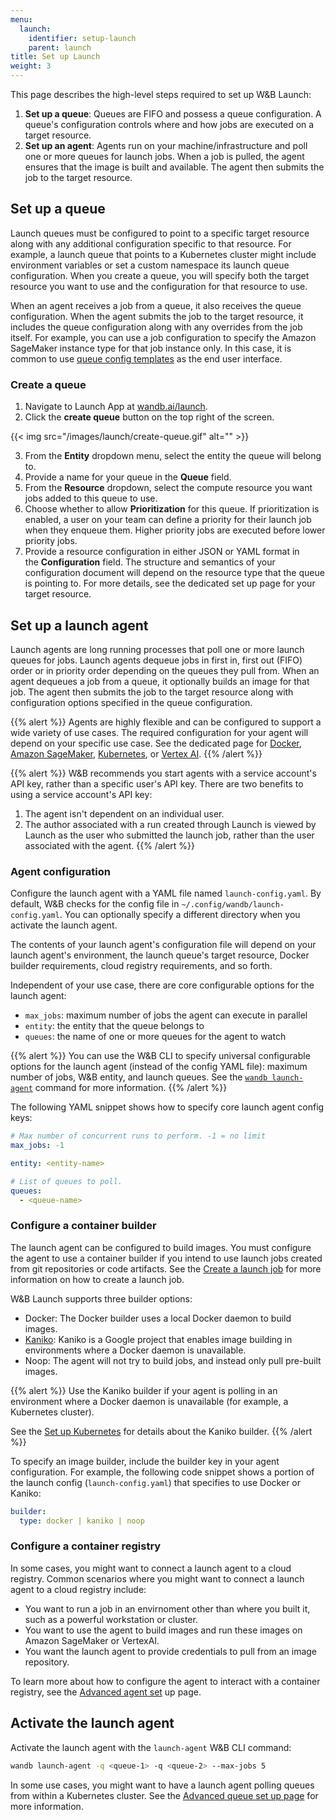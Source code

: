 ```yaml
---
menu:
  launch:
    identifier: setup-launch
    parent: launch
title: Set up Launch
weight: 3
---
```

This page describes the high-level steps required to set up W&B Launch:

1. **Set up a queue**: Queues are FIFO and possess a queue configuration. A queue's configuration controls where and how jobs are executed on a target resource.
2. **Set up an agent**: Agents run on your machine/infrastructure and poll one or more queues for launch jobs. When a job is pulled, the agent ensures that the image is built and available. The agent then submits the job to the target resource.


## Set up a queue
Launch queues must be configured to point to a specific target resource along with any additional configuration specific to that resource. For example, a launch queue that points to a Kubernetes cluster might include environment variables or set a custom namespace its launch queue configuration. When you create a queue, you will specify both the target resource you want to use and the configuration for that resource to use.

When an agent receives a job from a queue, it also receives the queue configuration. When the agent submits the job to the target resource, it includes the queue configuration along with any overrides from the job itself. For example, you can use a job configuration to specify the Amazon SageMaker instance type for that job instance only. In this case, it is common to use [queue config templates](./setup-queue-advanced.md#configure-queue-template) as the end user interface. 

### Create a queue
1. Navigate to Launch App at [wandb.ai/launch](https://wandb.ai/launch). 
2. Click the **create queue** button on the top right of the screen. 

{{< img src="/images/launch/create-queue.gif" alt="" >}}

3. From the **Entity** dropdown menu, select the entity the queue will belong to. 
4. Provide a name for your queue in the **Queue** field. 
5. From the **Resource** dropdown, select the compute resource you want jobs added to this queue to use.
6. Choose whether to allow **Prioritization** for this queue. If prioritization is enabled, a user on your team can define a priority for their launch job when they enqueue them. Higher priority jobs are executed before lower priority jobs.
7. Provide a resource configuration in either JSON or YAML format in the **Configuration** field. The structure and semantics of your configuration document will depend on the resource type that the queue is pointing to. For more details, see the dedicated set up page for your target resource.

## Set up a launch agent
Launch agents are long running processes that poll one or more launch queues for jobs. Launch agents dequeue jobs in first in, first out (FIFO) order or in priority order depending on the queues they pull from. When an agent dequeues a job from a queue, it optionally builds an image for that job. The agent then submits the job to the target resource along with configuration options specified in the queue configuration.

{{% alert %}}
Agents are highly flexible and can be configured to support a wide variety of use cases. The required configuration for your agent will depend on your specific use case. See the dedicated page for [Docker](./setup-launch-docker.md), [Amazon SageMaker](./setup-launch-sagemaker.md), [Kubernetes](./setup-launch-kubernetes.md), or [Vertex AI](./setup-vertex.md).
{{% /alert %}}

{{% alert %}}
W&B recommends you start agents with a service account's API key, rather than a specific user's API key. There are two benefits to using a service account's API key:
1. The agent isn't dependent on an individual user.
2. The author associated with a run created through Launch is viewed by Launch as the user who submitted the launch job, rather than the user associated with the agent.
{{% /alert %}}

### Agent configuration
Configure the launch agent with a YAML file named `launch-config.yaml`. By default, W&B checks for the config file in `~/.config/wandb/launch-config.yaml`. You can optionally specify a different directory when you activate the launch agent.

The contents of your launch agent's configuration file will depend on your launch agent's environment, the launch queue's target resource, Docker builder requirements, cloud registry requirements, and so forth. 

Independent of your use case, there are core configurable options for the launch agent:
* `max_jobs`: maximum number of jobs the agent can execute in parallel 
* `entity`: the entity that the queue belongs to
* `queues`: the name of one or more queues for the agent to watch

{{% alert %}}
You can use the W&B CLI to specify universal configurable options for the launch agent (instead of the config YAML file): maximum number of jobs, W&B entity, and launch queues. See the [`wandb launch-agent`](../../ref/cli/wandb-launch-agent.md) command for more information.
{{% /alert %}}


The following YAML snippet shows how to specify core launch agent config keys:

```yaml title="launch-config.yaml"
# Max number of concurrent runs to perform. -1 = no limit
max_jobs: -1

entity: <entity-name>

# List of queues to poll.
queues:
  - <queue-name>
```

### Configure a container builder
The launch agent can be configured to build images. You must configure the agent to use a container builder if you intend to use launch jobs created from git repositories or code artifacts. See the [Create a launch job](./create-launch-job.md) for more information on how to create a launch job. 

W&B Launch supports three builder options:

* Docker: The Docker builder uses a local Docker daemon to build images.
* [Kaniko](https://github.com/GoogleContainerTools/kaniko):  Kaniko is a Google project that enables image building in environments where a Docker daemon is unavailable. 
* Noop: The agent will not try to build jobs, and instead only pull pre-built images.

{{% alert %}}
Use the Kaniko builder if your agent is polling in an environment where a Docker daemon is unavailable (for example, a Kubernetes cluster).

See the [Set up Kubernetes](./setup-launch-kubernetes.md) for details about the Kaniko builder.
{{% /alert %}}

To specify an image builder, include the builder key in your agent configuration. For example, the following code snippet shows a portion of the launch config (`launch-config.yaml`) that specifies to use Docker or Kaniko:

```yaml title="launch-config.yaml"
builder:
  type: docker | kaniko | noop
```

### Configure a container registry
In some cases, you might want to connect a launch agent to a cloud registry. Common scenarios where you might want to connect a launch agent to a cloud registry include:

* You want to run a job in an envirnoment other than where you built it, such as a powerful workstation or cluster.
* You want to use the agent to build images and run these images on Amazon SageMaker or VertexAI.
* You want the launch agent to provide credentials to pull from an image repository.

To learn more about how to configure the agent to interact with a container registry, see the [Advanced agent set](./setup-agent-advanced.md) up page.

## Activate the launch agent
Activate the launch agent with the `launch-agent` W&B CLI command:

```bash
wandb launch-agent -q <queue-1> -q <queue-2> --max-jobs 5
```

In some use cases, you might want to have a launch agent polling queues from within a Kubernetes cluster. See the [Advanced queue set up page](./setup-queue-advanced.md) for more information.